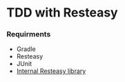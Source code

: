 # TDD with Resteasy

### Requirments
 - Gradle
 - Resteasy
 - JUnit
 - [Internal Resteasy library](https://github.com/ramesh-dev/resteasy-test-util-java)

